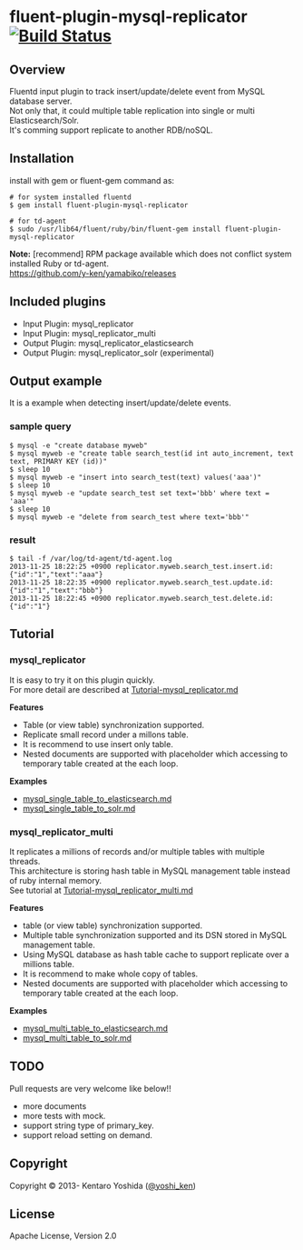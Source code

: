 # fluent-plugin-mysql-replicator [![Build Status](https://travis-ci.org/y-ken/fluent-plugin-mysql-replicator.png?branch=master)](https://travis-ci.org/y-ken/fluent-plugin-mysql-replicator)

## Overview

Fluentd input plugin to track insert/update/delete event from MySQL database server.  
Not only that, it could multiple table replication into single or multi Elasticsearch/Solr.  
It's comming support replicate to another RDB/noSQL.

## Installation

install with gem or fluent-gem command as:

`````
# for system installed fluentd
$ gem install fluent-plugin-mysql-replicator

# for td-agent
$ sudo /usr/lib64/fluent/ruby/bin/fluent-gem install fluent-plugin-mysql-replicator
`````

**Note:** [recommend] RPM package available which does not conflict system installed Ruby or td-agent.  
https://github.com/y-ken/yamabiko/releases


## Included plugins

* Input Plugin: mysql_replicator
* Input Plugin: mysql_replicator_multi
* Output Plugin: mysql_replicator_elasticsearch
* Output Plugin: mysql_replicator_solr (experimental)

## Output example

It is a example when detecting insert/update/delete events.

### sample query

`````
$ mysql -e "create database myweb"
$ mysql myweb -e "create table search_test(id int auto_increment, text text, PRIMARY KEY (id))"
$ sleep 10
$ mysql myweb -e "insert into search_test(text) values('aaa')"
$ sleep 10
$ mysql myweb -e "update search_test set text='bbb' where text = 'aaa'"
$ sleep 10
$ mysql myweb -e "delete from search_test where text='bbb'"
`````

### result

`````
$ tail -f /var/log/td-agent/td-agent.log
2013-11-25 18:22:25 +0900 replicator.myweb.search_test.insert.id: {"id":"1","text":"aaa"}
2013-11-25 18:22:35 +0900 replicator.myweb.search_test.update.id: {"id":"1","text":"bbb"}
2013-11-25 18:22:45 +0900 replicator.myweb.search_test.delete.id: {"id":"1"}
`````

## Tutorial

### mysql_replicator

It is easy to try it on this plugin quickly.  
For more detail are described at [Tutorial-mysql_replicator.md](https://github.com/y-ken/fluent-plugin-mysql-replicator/blob/master/Tutorial-mysql_replicator.md)

**Features**

* Table (or view table) synchronization supported.
* Replicate small record under a millons table.
* It is recommend to use insert only table.
* Nested documents are supported with placeholder which accessing to temporary table created at the each loop.

**Examples**

* [mysql_single_table_to_elasticsearch.md](https://github.com/y-ken/fluent-plugin-mysql-replicator/blob/master/example/mysql_single_table_to_elasticsearch.md)
* [mysql_single_table_to_solr.md](https://github.com/y-ken/fluent-plugin-mysql-replicator/blob/master/example/mysql_single_table_to_solr.md)

### mysql_replicator_multi

It replicates a millions of records and/or multiple tables with multiple threads.  
This architecture is storing hash table in MySQL management table instead of ruby internal memory.  
See tutorial at [Tutorial-mysql_replicator_multi.md](https://github.com/y-ken/fluent-plugin-mysql-replicator/blob/master/Tutorial-mysql_replicator_multi.md)

**Features**

* table (or view table) synchronization supported.
* Multiple table synchronization supported and its DSN stored in MySQL management table.
* Using MySQL database as hash table cache to support replicate over a millions table.
* It is recommend to make whole copy of tables.
* Nested documents are supported with placeholder which accessing to temporary table created at the each loop.

**Examples**

* [mysql_multi_table_to_elasticsearch.md](https://github.com/y-ken/fluent-plugin-mysql-replicator/blob/master/example/mysql_multi_table_to_elasticsearch.md)
* [mysql_multi_table_to_solr.md](https://github.com/y-ken/fluent-plugin-mysql-replicator/blob/master/example/mysql_multi_table_to_solr.md)

## TODO

Pull requests are very welcome like below!!

* more documents
* more tests with mock.
* support string type of primary_key.
* support reload setting on demand.

## Copyright

Copyright © 2013- Kentaro Yoshida ([@yoshi_ken](https://twitter.com/yoshi_ken))

## License

Apache License, Version 2.0
